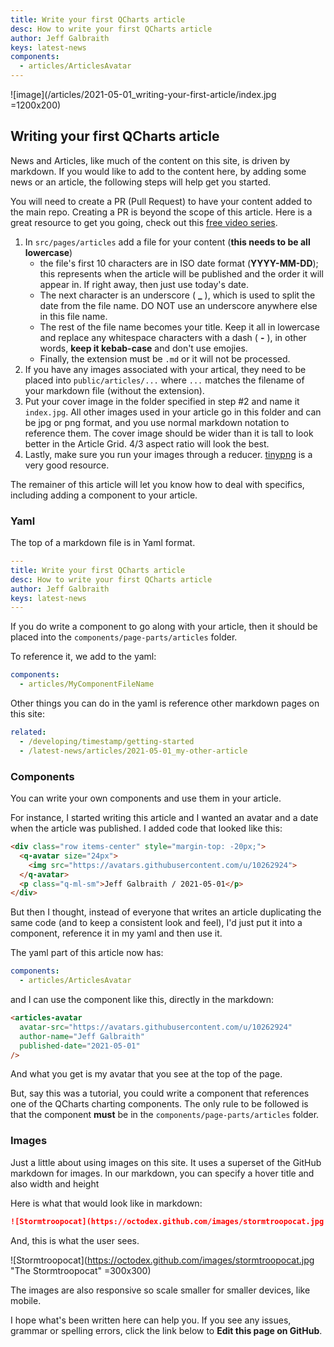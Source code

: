 ```yaml
---
title: Write your first QCharts article
desc: How to write your first QCharts article
author: Jeff Galbraith
keys: latest-news
components:
  - articles/ArticlesAvatar
---
```

![image](/articles/2021-05-01_writing-your-first-article/index.jpg =1200x200)

## Writing your first QCharts article

<articles-avatar
  avatar-src="https://avatars.githubusercontent.com/u/10262924"
  author-name="Jeff Galbraith"
  published-date="2021-05-01"
/>

News and Articles, like much of the content on this site, is driven by markdown. If you would like to add to the content here, by adding some news or an article, the following steps will help get you started.

You will need to create a PR (Pull Request) to have your content added to the main repo. Creating a PR is beyond the scope of this article. Here is a great resource to get you going, check out this [free video series](https://app.egghead.io/playlists/how-to-contribute-to-an-open-source-project-on-github).

1. In `src/pages/articles` add a file for your content (**this needs to be all lowercase**)
    - the file's first 10 characters are in ISO date format (**YYYY-MM-DD**); this represents when the article will be published and the order it will appear in. If right away, then just use today's date.
    - The next character is an underscore ( **_** ), which is used to split the date from the file name. DO NOT use an underscore anywhere else in this file name.
    - The rest of the file name becomes your title. Keep it all in lowercase and replace any whitespace characters with a dash ( **-** ), in other words, **keep it kebab-case** and don't use emojies.
    - Finally, the extension must be `.md` or it will not be processed.
2. If you have any images associated with your artical, they need to be placed into `public/articles/...` where `...` matches the filename of your markdown file (without the extension).
3. Put your cover image in the folder specified in step #2 and name it `index.jpg`. All other images used in your article go in this folder and can be jpg or png format, and you use normal markdown notation to reference them. The cover image should be wider than it is tall to look better in the Article Grid. 4/3 aspect ratio will look the best.
4. Lastly, make sure you run your images through a reducer. [tinypng](https://tinypng.com) is a very good resource.

The remainer of this article will let you know how to deal with specifics, including adding a component to your article.

### Yaml

The top of a markdown file is in Yaml format.

```yaml
---
title: Write your first QCharts article
desc: How to write your first QCharts article
author: Jeff Galbraith
keys: latest-news
---
```

If you do write a component to go along with your article, then it should be placed into the `components/page-parts/articles` folder.

To reference it, we add to the yaml:

```yaml
components:
  - articles/MyComponentFileName
```

Other things you can do in the yaml is reference other markdown pages on this site:

```yaml
related:
  - /developing/timestamp/getting-started
  - /latest-news/articles/2021-05-01_my-other-article
```
### Components
You can write your own components and use them in your article.

For instance, I started writing this article and I wanted an avatar and a date when the article was published. I added code that looked like this:

```html
<div class="row items-center" style="margin-top: -20px;">
  <q-avatar size="24px">
    <img src="https://avatars.githubusercontent.com/u/10262924">
  </q-avatar>
  <p class="q-ml-sm">Jeff Galbraith / 2021-05-01</p>
</div>
```

But then I thought, instead of everyone that writes an article duplicating the same code (and to keep a consistent look and feel), I'd just put it into a component, reference it in my yaml and then use it.

The yaml part of this article now has:

```yaml
components:
  - articles/ArticlesAvatar
```

and I can use the component like this, directly in the markdown:

```html
<articles-avatar
  avatar-src="https://avatars.githubusercontent.com/u/10262924"
  author-name="Jeff Galbraith"
  published-date="2021-05-01"
/>
```

And what you get is my avatar that you see at the top of the page.

But, say this was a tutorial, you could write a component that references one of the QCharts charting components. The only rule to be followed is that the component **must** be in the `components/page-parts/articles` folder.

### Images

Just a little about using images on this site. It uses a superset of the GitHub markdown for images. In our markdown, you can specify a hover title and also width and height

Here is what that would look like in markdown:

```md
![Stormtroopocat](https://octodex.github.com/images/stormtroopocat.jpg "The Stormtroopocat" =300x300)
```

And, this is what the user sees.

![Stormtroopocat](https://octodex.github.com/images/stormtroopocat.jpg "The Stormtroopocat" =300x300)

The images are also responsive so scale smaller for smaller devices, like mobile.

I hope what's been written here can help you. If you see any issues, grammar or spelling errors, click the link below to **Edit this page on GitHub**.